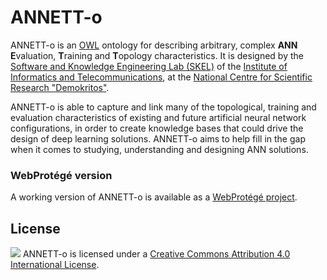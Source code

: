 # ANNETT-o

ANNETT-o is an [OWL](https://www.w3.org/OWL/) ontology for describing arbitrary, complex **ANN** **E**valuation, **T**raining and **T**opology characteristics. It is designed by the [Software and Knowledge Engineering Lab (SKEL)](https://www.iit.demokritos.gr/skel) of the [Institute of Informatics and Telecommunications](https://www.iit.demokritos.gr), at the [National Centre for Scientific Research "Demokritos"](http://www.demokritos.gr/default.aspx?lang=en). 
        
ANNETT-o is able to capture and link many of the topological, training and evaluation characteristics of existing and future artificial neural network configurations, in order to create knowledge bases that could drive the design of deep learning solutions. ANNETT-o aims to help fill in the gap when it comes to studying, understanding and designing ANN solutions.

### WebProtégé version
A working version of ANNETT-o is available as a [WebProtégé project](https://webprotege.stanford.edu/#projects/7708e47d-3bd5-46d2-ac1f-0587b70e3107/edit/Classes). 


[//]: # (## Publication)
[//]: # (If you decide to use or extend ANNETT-o as part of research or otherwise published work, please make sure to cite the following:)


## License
![](https://i.creativecommons.org/l/by/4.0/88x31.png)
ANNETT-o is licensed under a [Creative Commons Attribution 4.0 International License](http://creativecommons.org/licenses/by/4.0/).


